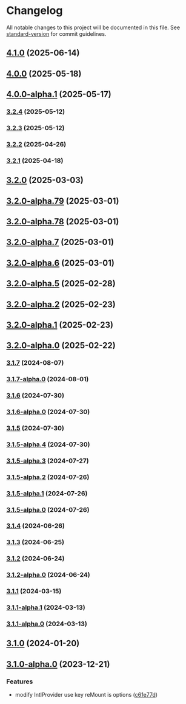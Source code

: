 # Changelog

All notable changes to this project will be documented in this file. See [standard-version](https://github.com/conventional-changelog/standard-version) for commit guidelines.

## [4.1.0](https://github.com/acrool/acrool-react-locale/compare/v4.0.0...v4.1.0) (2025-06-14)

## [4.0.0](https://github.com/acrool/acrool-react-locale/compare/v4.0.0-alpha.1...v4.0.0) (2025-05-18)

## [4.0.0-alpha.1](https://github.com/acrool/acrool-react-locale/compare/v3.2.4...v4.0.0-alpha.1) (2025-05-17)

### [3.2.4](https://github.com/acrool/acrool-react-locale/compare/v3.2.3...v3.2.4) (2025-05-12)

### [3.2.3](https://github.com/acrool/acrool-react-locale/compare/v3.2.2...v3.2.3) (2025-05-12)

### [3.2.2](https://github.com/acrool/acrool-react-locale/compare/v3.2.1...v3.2.2) (2025-04-26)

### [3.2.1](https://github.com/acrool/acrool-react-locale/compare/v3.2.0...v3.2.1) (2025-04-18)

## [3.2.0](https://github.com/acrool/acrool-react-locale/compare/v3.1.7...v3.2.0) (2025-03-03)

## [3.2.0-alpha.79](https://github.com/acrool/acrool-react-locale/compare/v3.2.0-alpha.78...v3.2.0-alpha.79) (2025-03-01)

## [3.2.0-alpha.78](https://github.com/acrool/acrool-react-locale/compare/v3.2.0-alpha.7...v3.2.0-alpha.78) (2025-03-01)

## [3.2.0-alpha.7](https://github.com/acrool/acrool-react-locale/compare/v3.2.0-alpha.6...v3.2.0-alpha.7) (2025-03-01)

## [3.2.0-alpha.6](https://github.com/acrool/acrool-react-locale/compare/v3.2.0-alpha.5...v3.2.0-alpha.6) (2025-03-01)

## [3.2.0-alpha.5](https://github.com/acrool/acrool-react-locale/compare/v3.2.0-alpha.2...v3.2.0-alpha.5) (2025-02-28)

## [3.2.0-alpha.2](https://github.com/acrool/acrool-react-locale/compare/v3.2.0-alpha.1...v3.2.0-alpha.2) (2025-02-23)

## [3.2.0-alpha.1](https://github.com/acrool/acrool-react-locale/compare/v3.2.0-alpha.0...v3.2.0-alpha.1) (2025-02-23)

## [3.2.0-alpha.0](https://github.com/acrool/acrool-react-locale/compare/v3.1.7...v3.2.0-alpha.0) (2025-02-22)

### [3.1.7](https://github.com/acrool/acrool-react-locale/compare/v3.1.7-alpha.0...v3.1.7) (2024-08-07)

### [3.1.7-alpha.0](https://github.com/acrool/acrool-react-locale/compare/v3.1.6...v3.1.7-alpha.0) (2024-08-01)

### [3.1.6](https://github.com/acrool/acrool-react-locale/compare/v3.1.6-alpha.0...v3.1.6) (2024-07-30)

### [3.1.6-alpha.0](https://github.com/acrool/acrool-react-locale/compare/v3.1.5...v3.1.6-alpha.0) (2024-07-30)

### [3.1.5](https://github.com/acrool/acrool-react-locale/compare/v3.1.5-alpha.4...v3.1.5) (2024-07-30)

### [3.1.5-alpha.4](https://github.com/acrool/acrool-react-locale/compare/v3.1.5-alpha.3...v3.1.5-alpha.4) (2024-07-30)

### [3.1.5-alpha.3](https://github.com/acrool/acrool-react-locale/compare/v3.1.5-alpha.2...v3.1.5-alpha.3) (2024-07-27)

### [3.1.5-alpha.2](https://github.com/acrool/acrool-react-locale/compare/v3.1.5-alpha.1...v3.1.5-alpha.2) (2024-07-26)

### [3.1.5-alpha.1](https://github.com/acrool/acrool-react-locale/compare/v3.1.5-alpha.0...v3.1.5-alpha.1) (2024-07-26)

### [3.1.5-alpha.0](https://github.com/acrool/acrool-react-locale/compare/v3.1.4...v3.1.5-alpha.0) (2024-07-26)

### [3.1.4](https://github.com/acrool/acrool-react-locale/compare/v3.1.3...v3.1.4) (2024-06-26)

### [3.1.3](https://github.com/acrool/acrool-react-locale/compare/v3.1.2...v3.1.3) (2024-06-25)

### [3.1.2](https://github.com/acrool/acrool-react-locale/compare/v3.1.2-alpha.0...v3.1.2) (2024-06-24)

### [3.1.2-alpha.0](https://github.com/acrool/acrool-react-locale/compare/v3.1.1...v3.1.2-alpha.0) (2024-06-24)

### [3.1.1](https://github.com/imagine10255/bear-react-locale/compare/v3.1.1-alpha.1...v3.1.1) (2024-03-15)

### [3.1.1-alpha.1](https://github.com/imagine10255/bear-react-locale/compare/v3.1.1-alpha.0...v3.1.1-alpha.1) (2024-03-13)

### [3.1.1-alpha.0](https://github.com/imagine10255/bear-react-locale/compare/v3.1.0...v3.1.1-alpha.0) (2024-03-13)

## [3.1.0](https://github.com/imagine10255/bear-react-locale/compare/v3.1.0-alpha.0...v3.1.0) (2024-01-20)

## [3.1.0-alpha.0](https://github.com/imagine10255/bear-react-locale/compare/v3.0.0...v3.1.0-alpha.0) (2023-12-21)


### Features

* modify IntlProvider use key reMount is options ([c61e77d](https://github.com/imagine10255/bear-react-locale/commit/c61e77dcf0cc57ca3bfaebd1a9951d81d5f8f9df))
